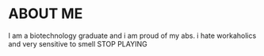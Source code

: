 # ABOUT ME
I am a biotechnology graduate and i am proud of my abs.
i hate workaholics and very sensitive to smell
STOP PLAYING
